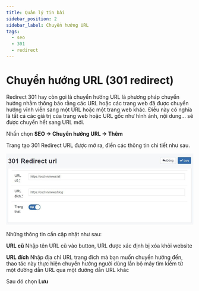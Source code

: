 ```yaml
---
title: Quản lý tin bài
sidebar_position: 2
sidebar_label: Chuyển hướng URL
tags:
  - seo
  - 301
  - redirect
---
```


# Chuyển hướng URL (301 redirect)

Redirect 301 hay còn gọi là chuyển hướng URL là phương pháp chuyển hướng nhằm thông báo rằng các URL hoặc các trang web đã được chuyển hướng vĩnh viễn sang một URL hoặc một trang web khác. Điều này có nghĩa là tất cả các giá trị của trang web hoặc URL gốc như hình ảnh, nội dung… sẽ được chuyển hết sang URL mới.

Nhấn chọn **SEO -> Chuyển hướng URL -> Thêm**

Trang tạo 301 Redirect URL được mở ra, điền các thông tin chi tiết như sau.

![301-redirect.jpg](img/301-redirect.jpg)

Những thông tin cần cập nhật như sau:

**URL cũ**
Nhập tên URL cũ vào button, URL được xác định bị xóa khỏi website

**URL đích**
Nhập địa chỉ URL trang đích mà bạn muốn chuyển hướng đến, thao tác này thực hiện chuyển hướng người dùng lẫn bộ máy tìm kiếm từ một đường dẫn URL qua một đường dẫn URL khác

Sau đó chọn **Lưu**
